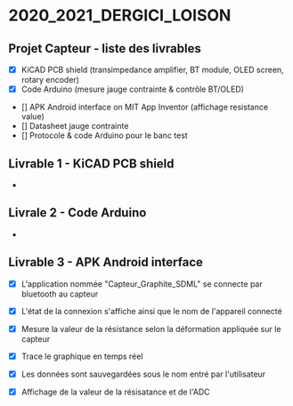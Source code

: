 # 2020_2021_DERGICI_LOISON

## Projet Capteur - liste des livrables

- [x] KiCAD PCB shield (transimpedance amplifier, BT module, OLED screen, rotary encoder)
- [x] Code Arduino (mesure jauge contrainte & contrôle BT/OLED)
- [] APK Android interface on MIT App Inventor (affichage resistance value)
- [] Datasheet jauge contrainte
- [] Protocole & code Arduino pour le banc test


## Livrable 1 - KiCAD PCB shield
-

## Livrale 2 - Code Arduino
-

## Livrable 3 - APK Android interface
- [x] L'application nommée "Capteur_Graphite_SDML" se connecte par bluetooth au capteur 
- [x] L'état de la connexion s'affiche ainsi que le nom de l'appareil connecté
- [x] Mesure la valeur de la résistance selon la déformation appliquée sur le capteur
- [x] Trace le graphique en temps réel
- [x] Les données sont sauvegardées sous le nom entré par l'utilisateur
- [x] Affichage de la valeur de la résisatance et de l'ADC 


